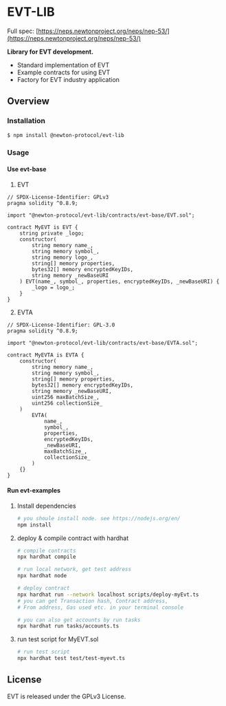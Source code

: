 # EVT-LIB

Full spec: [https://neps.newtonproject.org/neps/nep-53/](https://neps.newtonproject.org/neps/nep-53/)

**Library for EVT development.**

- Standard implementation of EVT
- Example contracts for using EVT
- Factory for EVT industry application

## Overview

### Installation

```bash
$ npm install @newton-protocol/evt-lib
```

### Usage

#### Use evt-base

1. EVT

```solidity
// SPDX-License-Identifier: GPLv3
pragma solidity ^0.8.9;

import "@newton-protocol/evt-lib/contracts/evt-base/EVT.sol";

contract MyEVT is EVT {
    string private _logo;
    constructor(
        string memory name_,
        string memory symbol_,
        string memory logo_,
        string[] memory properties,
        bytes32[] memory encryptedKeyIDs,
        string memory _newBaseURI
    ) EVT(name_, symbol_, properties, encryptedKeyIDs, _newBaseURI) {
        _logo = logo_;
    }
}
```

2. EVTA

```solidity
// SPDX-License-Identifier: GPL-3.0
pragma solidity ^0.8.9;

import "@newton-protocol/evt-lib/contracts/evt-base/EVTA.sol";

contract MyEVTA is EVTA {
    constructor(
        string memory name_,
        string memory symbol_,
        string[] memory properties,
        bytes32[] memory encryptedKeyIDs,
        string memory _newBaseURI,
        uint256 maxBatchSize_,
        uint256 collectionSize_
    )
        EVTA(
            name_,
            symbol_,
            properties,
            encryptedKeyIDs,
            _newBaseURI,
            maxBatchSize_,
            collectionSize_
        )
    {}
}
```

#### Run evt-examples

1. Install dependencies

   ```bash
   # you shoule install node. see https://nodejs.org/en/
   npm install
   ```

2. deploy & compile contract with hardhat

   ```bash
   # compile contracts
   npx hardhat compile

   # run local network, get test address
   npx hardhat node

   # deploy contract
   npx hardhat run --network localhost scripts/deploy-myEvt.ts
   # you can get Transaction hash, Contract address,
   # From address, Gas used etc. in your terminal console

   # you can also get accounts by run tasks
   npx hardhat run tasks/accounts.ts
   ```

3. run test script for MyEVT.sol
   ```bash
   # run test script
   npx hardhat test test/test-myevt.ts
   ```

## License

EVT is released under the GPLv3 License.
